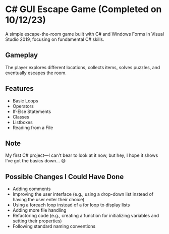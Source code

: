 # C# GUI Escape Game (Completed on 10/12/23)

A simple escape-the-room game built with C# and Windows Forms in Visual Studio 2019, focusing on fundamental C# skills.

## Gameplay
The player explores different locations, collects items, solves puzzles, and eventually escapes the room.

## Features
- Basic Loops
- Operators
- If-Else Statements
- Classes
- Listboxes
- Reading from a File

## Note
My first C# project—I can't bear to look at it now, but hey, I hope it shows I’ve got the basics down... 😅

## Possible Changes I Could Have Done
- Adding comments
- Improving the user interface (e.g., using a drop-down list instead of having the user enter their choice)
- Using a foreach loop instead of a for loop to display lists
- Adding more file handling
- Refactoring code (e.g., creating a function for initializing variables and setting their properties)
- Following standard naming conventions
